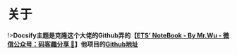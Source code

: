 # 关于

!>**Docsify主题是克隆这个大佬的Github弄的【[ETS' NoteBook - By Mr.Wu - 微信公众号：码客趣分享 🌹](https://notebook.js.org/)】他项目的[Github地址](https://github.com/wugenqiang/NoteBook)**